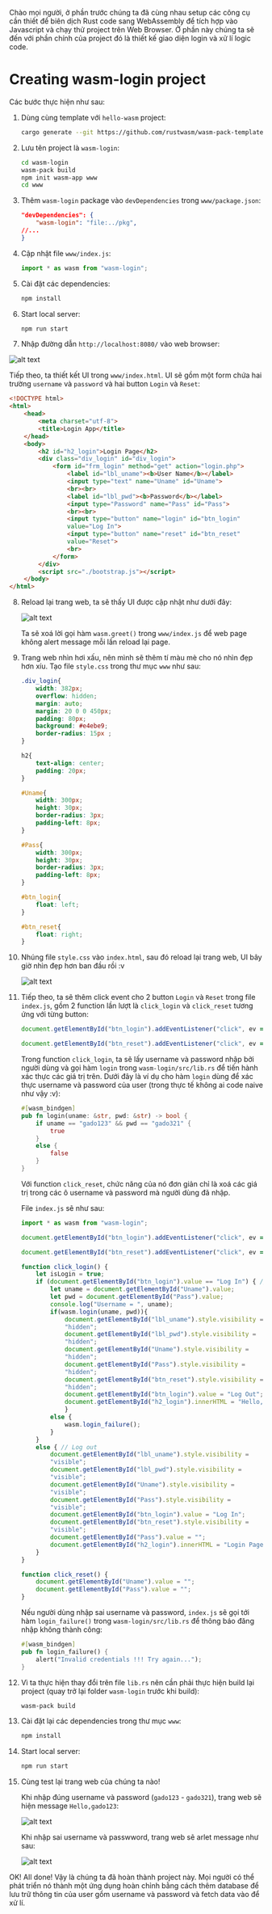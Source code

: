 Chào mọi người, ở phần trước chúng ta đã cùng nhau setup các công cụ cần thiết để biên dịch Rust code sang WebAssembly để tích hợp vào Javascript và chạy thử project trên Web Browser. Ở phần này chúng ta sẽ đến với phần chính của project đó là thiết kế giao diện login và xử lí logic code.

# Creating wasm-login project

Các bước thực hiện như sau:

1. Dùng cùng template với `hello-wasm` project: 

    ```bash
    cargo generate --git https://github.com/rustwasm/wasm-pack-template
    ```
2. Lưu tên project là `wasm-login`:

    ```bash
    cd wasm-login
    wasm-pack build
    npm init wasm-app www
    cd www
    ```
3. Thêm `wasm-login` package vào `devDependencies` trong `www/package.json`:

    ```json
    "devDependencies": {
        "wasm-login": "file:../pkg",
    //...
    }
    ```

4. Cập nhật file `www/index.js`:

    ```js
    import * as wasm from "wasm-login";
    ```

5. Cài đặt các dependencies:

    ```bash
    npm install
    ```
6. Start local server:

    ```bash
    npm run start
    ```
7. Nhập đường dẫn `http://localhost:8080/` vào web browser:

![alt text](./img/wasm_login_alert.png)

Tiếp theo, ta thiết kết UI trong `www/index.html`. UI sẽ gồm một form chứa hai trường `username` và `password` và hai button `Login` và `Reset`:

```html
<!DOCTYPE html>
<html>
    <head>
        <meta charset="utf-8">
        <title>Login App</title>
    </head>
    <body>
        <h2 id="h2_login">Login Page</h2>
        <div class="div_login" id="div_login">
            <form id="frm_login" method="get" action="login.php">
                <label id="lbl_uname"><b>User Name</b></label>
                <input type="text" name="Uname" id="Uname">
                <br><br>
                <label id="lbl_pwd"><b>Password</b></label>
                <input type="Password" name="Pass" id="Pass">
                <br><br>
                <input type="button" name="login" id="btn_login"
                value="Log In">
                <input type="button" name="reset" id="btn_reset"
                value="Reset">
                <br>
            </form>
        </div>
        <script src="./bootstrap.js"></script>
    </body>
</html>
```

8. Reload lại trang web, ta sẽ thấy UI được cập nhật như dưới đây:

    ![alt text](./img/login_page.png)

    Ta sẽ xoá lời gọi hàm `wasm.greet()` trong `www/index.js` để web page không alert message mỗi lần reload lại page. 

9. Trang web nhìn hơi xấu, nên mình sẽ thêm tí màu mè cho nó nhìn đẹp hơn xíu. Tạo file `style.css` trong thư mục `www` như sau:

    ```css
    .div_login{
        width: 382px;
        overflow: hidden;
        margin: auto;
        margin: 20 0 0 450px;
        padding: 80px;
        background: #e4ebe9;
        border-radius: 15px ;
    }

    h2{
        text-align: center;
        padding: 20px;
    }

    #Uname{
        width: 300px;
        height: 30px;
        border-radius: 3px;
        padding-left: 8px;
    }

    #Pass{
        width: 300px;
        height: 30px;
        border-radius: 3px;
        padding-left: 8px;
    }

    #btn_login{
        float: left;
    }

    #btn_reset{
        float: right;
    }
    ```

10. Nhúng file `style.css` vào `index.html`, sau đó reload lại trang web, UI bây giờ nhìn đẹp hơn ban đầu rồi :v

    ![alt text](./img/update_css.png)

11. Tiếp theo, ta sẽ thêm click event cho 2 button `Login` và `Reset` trong file `index.js`, gồm 2 function lần lượt là `click_login` và `click_reset` tương ứng với từng button:

    ```js
    document.getElementById("btn_login").addEventListener("click", ev => click_login());

    document.getElementById("btn_reset").addEventListener("click", ev => click_reset());    
    ```

    Trong function `click_login`, ta sẽ lấy username và password nhập bởi người dùng và gọi hàm `login` trong `wasm-login/src/lib.rs` để tiến hành xác thực các giá trị trên. Dưới đây là ví dụ cho hàm `login` dùng để xác thực username và password của user (trong thực tế không ai code naive như vậy :v):

    ```rs
    #[wasm_bindgen]
    pub fn login(uname: &str, pwd: &str) -> bool {
        if uname == "gado123" && pwd == "gado321" {
            true
        }
        else {
            false
        }
    }
    ```

    Với function `click_reset`, chức năng của nó đơn giản chỉ là xoá các giá trị trong các ô username và password mà người dùng đã nhập.

    File `index.js` sẽ như sau:

    ```js
    import * as wasm from "wasm-login";

    document.getElementById("btn_login").addEventListener("click", ev => click_login());

    document.getElementById("btn_reset").addEventListener("click", ev => click_reset());

    function click_login() {
        let isLogin = true;
        if (document.getElementById("btn_login").value == "Log In") { // Log In
            let uname = document.getElementById("Uname").value;
            let pwd = document.getElementById("Pass").value;
            console.log("Username = ", uname);
            if(wasm.login(uname, pwd)){
                document.getElementById("lbl_uname").style.visibility =
                "hidden";
                document.getElementById("lbl_pwd").style.visibility =
                "hidden";
                document.getElementById("Uname").style.visibility =
                "hidden";
                document.getElementById("Pass").style.visibility =
                "hidden";
                document.getElementById("btn_reset").style.visibility =
                "hidden";
                document.getElementById("btn_login").value = "Log Out";
                document.getElementById("h2_login").innerHTML = "Hello,".concat(uname);
                } 
            else {
                wasm.login_failure();
            }
        }
        else { // Log out
            document.getElementById("lbl_uname").style.visibility =
            "visible";
            document.getElementById("lbl_pwd").style.visibility =
            "visible";
            document.getElementById("Uname").style.visibility =
            "visible";
            document.getElementById("Pass").style.visibility =
            "visible";
            document.getElementById("btn_login").value = "Log In";
            document.getElementById("btn_reset").style.visibility =
            "visible";
            document.getElementById("Pass").value = "";
            document.getElementById("h2_login").innerHTML = "Login Page";
        }
    }

    function click_reset() {
        document.getElementById("Uname").value = "";
        document.getElementById("Pass").value = "";
    }   
    ```

    Nếu người dùng nhập sai username và password, `index.js` sẽ gọi tới hàm `login_failure()` trong `wasm-login/src/lib.rs` để thông báo đăng nhập không thành công:

    ```rs
    #[wasm_bindgen]
    pub fn login_failure() {
        alert("Invalid credentials !!! Try again...");
    }
    ```
12. Vì ta thực hiện thay đổi trên file `lib.rs` nên cần phải thực hiện build lại project (quay trở lại folder `wasm-login` trước khi build):

    ```bash
    wasm-pack build
    ```
13. Cài đặt lại các dependencies trong thư mục `www`:

    ```bash
    npm install
    ```

14. Start local server:

    ```bash
    npm run start
    ```
15. Cùng test lại trang web của chúng ta nào!

    Khi nhập đúng username và password (`gado123` - `gado321`), trang web sẽ hiện message `Hello,gado123`:

    ![alt text](./img/login_success.png)

    Khi nhập sai username và passwword, trang web sẽ arlet message như sau:

    ![alt text](./img/login_failure.png)


OK! All done! Vậy là chúng ta đã hoàn thành project này. Mọi người có thể phát triển nó thành một ứng dụng hoàn chỉnh bằng cách thêm database để lưu trữ thông tin của user gồm username và password và fetch data vào để xử lí.



